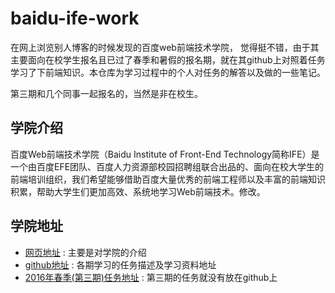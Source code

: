 # baidu-ife-work

在网上浏览别人博客的时候发现的百度web前端技术学院， 觉得挺不错，由于其主要面向在校学生报名且已过了春季和暑假的报名期，就在其github上对照着任务学习了下前端知识。本仓库为学习过程中的个人对任务的解答以及做的一些笔记。

第三期和几个同事一起报名的，当然是非在校生。

## 学院介绍
百度Web前端技术学院（Baidu Institute of Front-End Technology简称IFE）是一个由百度EFE团队、百度人力资源部校园招聘组联合出品的、面向在校大学生的前端培训组织，我们希望能够借助百度大量优秀的前端工程师以及丰富的前端知识积累，帮助大学生们更加高效、系统地学习Web前端技术。修改。

## 学院地址

- [网页地址](http://ife.baidu.com/) : 主要是对学院的介绍
- [github地址](https://github.com/baidu-ife/ife) : 各期学习的任务描述及学习资料地址
- [2016年春季(第三期)任务地址](http://ife.baidu.com/task/all) : 第三期的任务就没有放在github上

